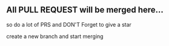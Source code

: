 ## All PULL REQUEST will be merged here...

so do a lot of PRS and DON'T Forget to give a star


create a new branch and start merging
